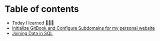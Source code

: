 # Table of contents

* [Today I learned 👨🏻‍💻](README.md)
* [Initialize GitBook and Configure Subdomains for my personal website](initialize-gitbook-and-configure-subdomains-for-my-personal-website.md)
* [Joining Data in SQL](joining-data-in-sql.md)

